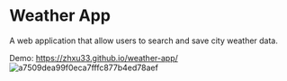 # Weather App
A web application that allow users to search and save city weather data.

Demo:
https://zhxu33.github.io/weather-app/
![a7509dea99f0eca7fffc877b4ed78aef](https://user-images.githubusercontent.com/77419802/210733789-6d47c94c-2ebd-450e-8e80-528598b6c8c5.gif)

